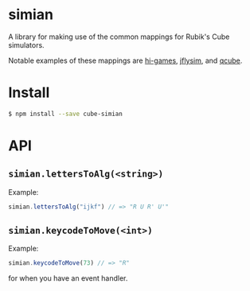 simian
======

A library for making use of the common mappings for Rubik's Cube simulators.

Notable examples of these mappings are [hi-games](http://hi-games.net/cube/),
[jflysim](http://jfly.cubing.net/jflysim/qqTimer.html), and
[qcube](http://mzrg.com/js/qcube-v2.html).

# Install

```bash
$ npm install --save cube-simian
```

# API

## `simian.lettersToAlg(<string>)`

Example:
```javascript
simian.lettersToAlg("ijkf") // => "R U R' U'"
```

## `simian.keycodeToMove(<int>)`

Example:
```javascript
simian.keycodeToMove(73) // => "R"
```

for when you have an event handler.
